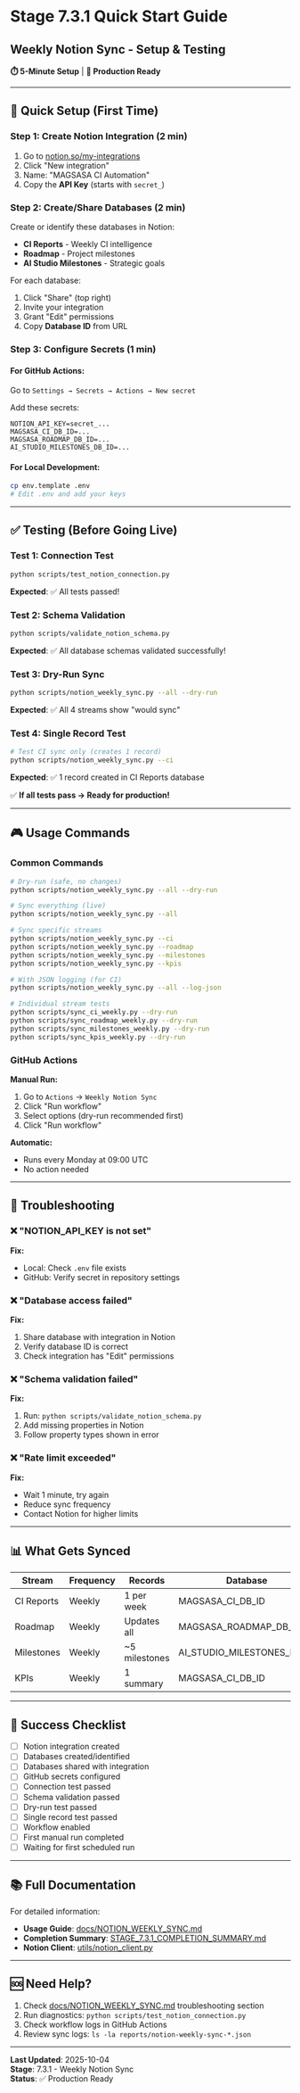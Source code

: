 # Stage 7.3.1 Quick Start Guide
## Weekly Notion Sync - Setup & Testing

**⏱️ 5-Minute Setup** | **🎯 Production Ready**

---

## 🚀 Quick Setup (First Time)

### Step 1: Create Notion Integration (2 min)

1. Go to [notion.so/my-integrations](https://www.notion.so/my-integrations)
2. Click "New integration"
3. Name: "MAGSASA CI Automation"
4. Copy the **API Key** (starts with `secret_`)

### Step 2: Create/Share Databases (2 min)

Create or identify these databases in Notion:
- **CI Reports** - Weekly CI intelligence
- **Roadmap** - Project milestones
- **AI Studio Milestones** - Strategic goals

For each database:
1. Click "Share" (top right)
2. Invite your integration
3. Grant "Edit" permissions
4. Copy **Database ID** from URL

### Step 3: Configure Secrets (1 min)

#### For GitHub Actions:
Go to `Settings → Secrets → Actions → New secret`

Add these secrets:
```
NOTION_API_KEY=secret_...
MAGSASA_CI_DB_ID=...
MAGSASA_ROADMAP_DB_ID=...
AI_STUDIO_MILESTONES_DB_ID=...
```

#### For Local Development:
```bash
cp env.template .env
# Edit .env and add your keys
```

---

## ✅ Testing (Before Going Live)

### Test 1: Connection Test
```bash
python scripts/test_notion_connection.py
```
**Expected**: ✅ All tests passed!

### Test 2: Schema Validation
```bash
python scripts/validate_notion_schema.py
```
**Expected**: ✅ All database schemas validated successfully!

### Test 3: Dry-Run Sync
```bash
python scripts/notion_weekly_sync.py --all --dry-run
```
**Expected**: ✅ All 4 streams show "would sync"

### Test 4: Single Record Test
```bash
# Test CI sync only (creates 1 record)
python scripts/notion_weekly_sync.py --ci
```
**Expected**: ✅ 1 record created in CI Reports database

✅ **If all tests pass → Ready for production!**

---

## 🎮 Usage Commands

### Common Commands

```bash
# Dry-run (safe, no changes)
python scripts/notion_weekly_sync.py --all --dry-run

# Sync everything (live)
python scripts/notion_weekly_sync.py --all

# Sync specific streams
python scripts/notion_weekly_sync.py --ci
python scripts/notion_weekly_sync.py --roadmap
python scripts/notion_weekly_sync.py --milestones
python scripts/notion_weekly_sync.py --kpis

# With JSON logging (for CI)
python scripts/notion_weekly_sync.py --all --log-json

# Individual stream tests
python scripts/sync_ci_weekly.py --dry-run
python scripts/sync_roadmap_weekly.py --dry-run
python scripts/sync_milestones_weekly.py --dry-run
python scripts/sync_kpis_weekly.py --dry-run
```

### GitHub Actions

**Manual Run:**
1. Go to `Actions` → `Weekly Notion Sync`
2. Click "Run workflow"
3. Select options (dry-run recommended first)
4. Click "Run workflow"

**Automatic:**
- Runs every Monday at 09:00 UTC
- No action needed

---

## 🐛 Troubleshooting

### ❌ "NOTION_API_KEY is not set"
**Fix:** 
- Local: Check `.env` file exists
- GitHub: Verify secret in repository settings

### ❌ "Database access failed"
**Fix:**
1. Share database with integration in Notion
2. Verify database ID is correct
3. Check integration has "Edit" permissions

### ❌ "Schema validation failed"
**Fix:**
1. Run: `python scripts/validate_notion_schema.py`
2. Add missing properties in Notion
3. Follow property types shown in error

### ❌ "Rate limit exceeded"
**Fix:**
- Wait 1 minute, try again
- Reduce sync frequency
- Contact Notion for higher limits

---

## 📊 What Gets Synced

| Stream | Frequency | Records | Database |
|--------|-----------|---------|----------|
| CI Reports | Weekly | 1 per week | MAGSASA_CI_DB_ID |
| Roadmap | Weekly | Updates all | MAGSASA_ROADMAP_DB_ID |
| Milestones | Weekly | ~5 milestones | AI_STUDIO_MILESTONES_DB_ID |
| KPIs | Weekly | 1 summary | MAGSASA_CI_DB_ID |

---

## 🎯 Success Checklist

- [ ] Notion integration created
- [ ] Databases created/identified
- [ ] Databases shared with integration
- [ ] GitHub secrets configured
- [ ] Connection test passed
- [ ] Schema validation passed
- [ ] Dry-run test passed
- [ ] Single record test passed
- [ ] Workflow enabled
- [ ] First manual run completed
- [ ] Waiting for first scheduled run

---

## 📚 Full Documentation

For detailed information:
- **Usage Guide**: [docs/NOTION_WEEKLY_SYNC.md](docs/NOTION_WEEKLY_SYNC.md)
- **Completion Summary**: [STAGE_7.3.1_COMPLETION_SUMMARY.md](STAGE_7.3.1_COMPLETION_SUMMARY.md)
- **Notion Client**: [utils/notion_client.py](utils/notion_client.py)

---

## 🆘 Need Help?

1. Check [docs/NOTION_WEEKLY_SYNC.md](docs/NOTION_WEEKLY_SYNC.md) troubleshooting section
2. Run diagnostics: `python scripts/test_notion_connection.py`
3. Check workflow logs in GitHub Actions
4. Review sync logs: `ls -la reports/notion-weekly-sync-*.json`

---

**Last Updated**: 2025-10-04  
**Stage**: 7.3.1 - Weekly Notion Sync  
**Status**: ✅ Production Ready


